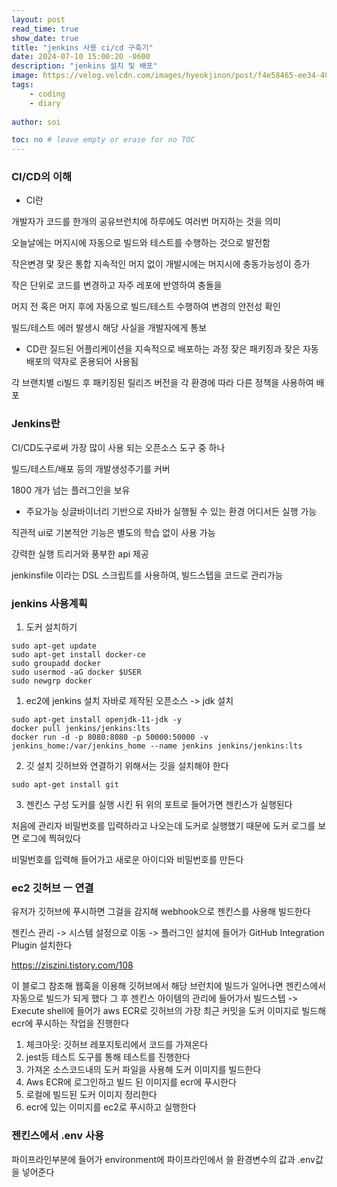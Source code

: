 ```yaml
---
layout: post
read_time: true
show_date: true
title: "jenkins 사용 ci/cd 구축기"
date: 2024-07-10 15:00:20 -0600
description: "jenkins 설치 및 배포"
image: https://velog.velcdn.com/images/hyeokjinon/post/f4e58465-ee34-406d-8400-09b5bbd7441b/image.png
tags: 
    - coding
    - diary
   
author: soi

toc: no # leave empty or erase for no TOC
---
```

### CI/CD의 이해 
- CI란

개발자가 코드를 한개의 공유브런치에 하루에도 여러번 머지하는 것을 의미 

오늘날에는 머지시에 자동으로 빌드와 테스트를 수행하는 것으로 발전함

작은변경 맟 잦은 통합
지속적인 머지 없이 개발시에는 머지시에 충동가능성이 증가 

작은 단위로 코드를 변경하고 자주 레포에 반영하여 충돌을 

머지 전 혹은 머지 후에 자동으로 빌드/테스트 수행하여 변경의 안전성 확인

빌드/테스트 에러 발생시 해당 사실을 개발자에게 통보 

- CD란
질드된 어플리케이션을 지속적으로 배포하는 과정
잦은 패키징과 잦은 자동배포의 약자로 혼용되어 사용됨

각 브랜치별 ci빌드 후 패키징된 릴리즈 버전을 각 환경에 따라 다른 정책을 사용하여 배포 

### Jenkins란
CI/CD도구로써 가장 많이 사용 되는 오픈소스 도구 중 하나

 빌드/테스트/배포 등의 개발생성주기를 커버 
 
1800 개가 넘는 플러그인을 보유

- 주요가능
싱글바이너리 기반으로 자바가 실행될 수 있는 환경 어디서든 실행 가능

직관적 ui로 기본적안 기능은 별도의 학습 없이 사용 가능

강력한 실행 트리거와 풍부한 api 제공

jenkinsfile 이라는 DSL 스크립트를 사용하여, 빌드스텝을 코드로 관리가능

### jenkins 사용계획
1. 도커 설치하기 

```shell
sudo apt-get update
sudo apt-get install docker-ce
sudo groupadd docker
sudo usermod -aG docker $USER
sudo newgrp docker
```

1. ec2에 jenkins 설치
자바로 제작된 오픈소스 -> jdk 설치

```shell
sudo apt-get install openjdk-11-jdk -y
docker pull jenkins/jenkins:lts
docker run -d -p 8080:8080 -p 50000:50000 -v jenkins_home:/var/jenkins_home --name jenkins jenkins/jenkins:lts
```
2. 깃 설치 
깃허브와 연결하기 위해서는 깃을 설치해야 한다 

```shell
sudo apt-get install git
```
3. 젠킨스 구성
도커를 실행 시킨 뒤 위의 포트로 들어가면 젠킨스가 실행된다 

처음에 관리자 비밀번호를 입력하라고 나오는데 도커로 실행했기 때문에 도커 로그를 보면 로그에 찍혀있다 

비밀번호를 입력해 들어가고 새로운 아이디와 비밀번호를 만든다 

### ec2 깃허브  ㅡ 연결
유저가 깃허브에 푸시하면 그걸을 감지해 webhook으로 젠킨스를 사용해 빌드한다 

젠킨스 관리 -> 시스템 설정으로 이동 -> 플러그인 설치에 들어가 GitHub Integration Plugin 설치한다 

<https://ziszini.tistory.com/108>

이 블로그 참조해 웹훅을 이용해 깃허브에서 해당 브런치에 빌드가 일어나면 젠킨스에서 자동으로 빌드가 되게 했다 
그 후 젠킨스 아이템의 관리에 들어가서 빌드스텝 -> Execute shell에 들어가 aws ECR로 깃허브의 가장 최근 커밋을 도커 이미지로 빌드해 ecr에 푸시하는 작업을 진행한다 
1. 체크아웃: 깃허브 레포지토리에서 코드를 가져온다 
2. jest등 테스트 도구를 통해 테스트를 진행한다
3. 가져온 소스코드내의 도커 파일을 사용해 도커 이미지를 빌드한다 
4. Aws ECR에 로그인하고 빌드 된 이미지를 ecr에 푸시한다
5. 로컬에 빌드된 도커 이미지 정리한다 
6. ecr에 있는 이미지를 ec2로 푸시하고 실행한다 

### 젠킨스에서 .env 사용
파이프라인부분에 들어가  environment에 파이프라인에서 쓸 환경변수의 값과 .env값을 넣어준다 





